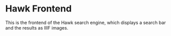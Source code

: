 Hawk Frontend
=============

This is the frontend of the Hawk search engine, which displays a search bar and the results as IIIF images.
